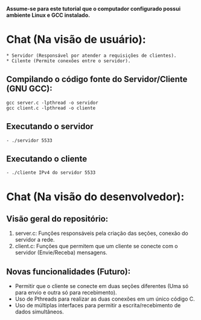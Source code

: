 __Assume-se para este tutorial que o computador configurado possui ambiente Linux e GCC instalado.__

Chat (Na visão de usuário):
========

```
* Servidor (Responsável por atender a requisições de clientes).
* Cilente (Permite conexões entre o servidor).
```

Compilando o código fonte do Servidor/Cliente (GNU GCC):
-----------
```
gcc server.c -lpthread -o servidor
gcc client.c -lpthread -o cliente
```

Executando o servidor
-----------
```
- ./servidor 5533
```

Executando o cliente
-----------
```
- ./cliente IPv4 do servidor 5533
```

Chat (Na visão do desenvolvedor):
========

Visão geral do repositório:
-----------
1. server.c: Funções responsáveis pela criação das seções, conexão do servidor a rede.
2. client.c: Funções que permitem que um cliente se conecte com o servidor (Envie/Receba) mensagens.

Novas funcionalidades (Futuro):
-----------
- Permitir que o cliente se conecte em duas seções diferentes (Uma só para envio e outra só para recebimento).
- Uso de Pthreads para realizar as duas conexões em um único código C.
- Uso de múltiplas interfaces para permitir a escrita/recebimento de dados simultâneos.
